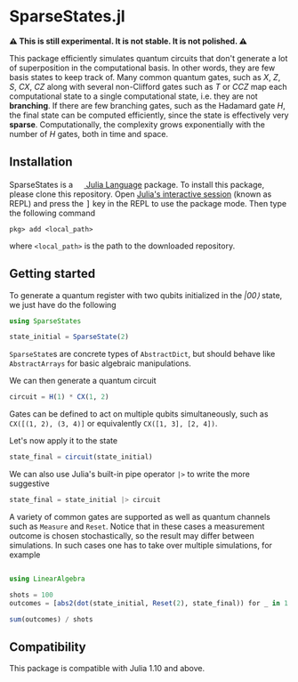 # SparseStates.jl

**⚠️ This is still experimental. It is not stable. It is not polished. ⚠️**

This package efficiently simulates quantum circuits that don't generate a lot of superposition in the computational basis.
In other words, they are few basis states to keep track of.
Many common quantum gates, such as *X*, *Z*, *S*, *CX*, *CZ* along with several non-Clifford gates such as _T_ or _CCZ_ map each computational state to a single computational state, i.e. they are not **branching**.
If there are few branching gates, such as the Hadamard gate *H*, the final state can be computed efficiently, since the state is effectively very **sparse**.
Computationally, the complexity grows exponentially with the number of *H* gates, both in time and space.

## Installation

<p>
    SparseStates is a <a href="https://julialang.org"><img src="https://raw.githubusercontent.com/JuliaLang/julia-logo-graphics/master/images/julia.ico" width="16em">&nbsp;Julia Language</a> package.
    To install this package, please clone this repository.
    Open <a href="https://docs.julialang.org/en/v1/manual/getting-started/">Julia's interactive session</a> (known as REPL) and press the <kbd>]</kbd> key in the REPL to use the package mode.
    Then type the following command
</p>

```
pkg> add <local_path>
```

where `<local_path>` is the path to the downloaded repository.

## Getting started

To generate a quantum register with two qubits initialized in the *|00⟩* state, we just have do the following

```julia
using SparseStates

state_initial = SparseState(2)
```

`SparseState`s are concrete types of `AbstractDict`, but should behave like `AbstractArrays` for basic algebraic manipulations.

We can then generate a quantum circuit

```julia
circuit = H(1) * CX(1, 2)
```

Gates can be defined to act on multiple qubits simultaneously, such as `CX([(1, 2), (3, 4)]` or equivalently `CX([1, 3], [2, 4])`. 

Let's now apply it to the state

```julia
state_final = circuit(state_initial)
```

We can also use Julia's built-in pipe operator `|>` to write the more suggestive
```julia
state_final = state_initial |> circuit
```

A variety of common gates are supported as well as quantum channels such as `Measure` and `Reset`.
Notice that in these cases a measurement outcome is chosen stochastically, so the result may differ between simulations.
In such cases one has to take over multiple simulations, for example

```julia

using LinearAlgebra

shots = 100
outcomes = [abs2(dot(state_initial, Reset(2), state_final)) for _ in 1:shots]

sum(outcomes) / shots
```




## Compatibility

This package is compatible with Julia 1.10 and above.
